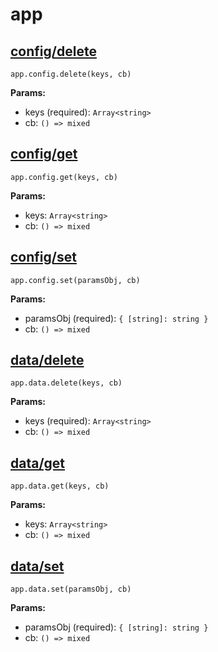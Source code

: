 # app

## [config/delete](https://www.ravelry.com/api#app_config/delete)

`app.config.delete(keys, cb)`

**Params:**
- keys (required): `Array<string>`
- cb: `() => mixed`

## [config/get](https://www.ravelry.com/api#app_config/get)

`app.config.get(keys, cb)`

**Params:**
- keys: `Array<string>`
- cb: `() => mixed`

## [config/set](https://www.ravelry.com/api#app_config/set)

`app.config.set(paramsObj, cb)`

**Params:**
- paramsObj (required): `{ [string]: string }`
- cb: `() => mixed`

## [data/delete](https://www.ravelry.com/api#app_data/delete)

`app.data.delete(keys, cb)`

**Params:**
- keys (required): `Array<string>`
- cb: `() => mixed`

## [data/get](https://www.ravelry.com/api#app_data/get)

`app.data.get(keys, cb)`

**Params:**
- keys: `Array<string>`
- cb: `() => mixed`

## [data/set](https://www.ravelry.com/api#app_data/set)

`app.data.set(paramsObj, cb)`

**Params:**
- paramsObj (required): `{ [string]: string }`
- cb: `() => mixed`

